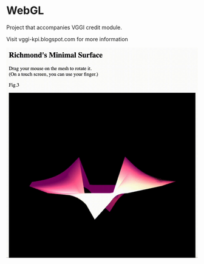 # WebGL

Project that accompanies VGGI credit module.

Visit vggi-kpi.blogspot.com for more information

![Alt Text](https://github.com/dashaknife/graphic/blob/PA2/gif_pa2.gif)